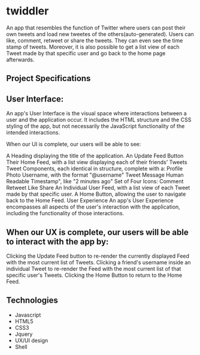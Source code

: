 # twiddler

An app that resembles the function of Twitter where users can post their own tweets and load new tweetes of the others(auto-generated). Users can like, comment, retweet or share the tweets. They can even see the time stamp of tweets. Moreover, it is also possible to get a list view of each Tweet made by that specific user and go back to the home page afterwards.

## Project Specifications

## User Interface:
An app's User Interface is the visual space where interactions between a user and the application occur. It includes the HTML structure and the CSS styling of the app, but not necessarily the JavaScript functionality of the intended interactions.

When our UI is complete, our users will be able to see:

A Heading displaying the title of the application.
An Update Feed Button
Their Home Feed, with a list view displaying each of their friends' Tweets
Tweet Components, each identical in structure, complete with a:
Profile Photo
Username, with the format "@username"
Tweet Message
Human Readable Timestamp", like "2 minutes ago"
Set of Four Icons:
Comment
Retweet
Like
Share
An Individual User Feed, with a list view of each Tweet made by that specific user.
A Home Button, allowing the user to navigate back to the Home Feed.
User Experience
An app's User Experience encompasses all aspects of the user's interaction with the application, including the functionality of those interactions.

## When our UX is complete, our users will be able to interact with the app by:

Clicking the Update Feed button to re-render the currently displayed Feed with the most current list of Tweets.
Clicking a friend's username inside an individual Tweet to re-render the Feed with the most current list of that specific user's Tweets.
Clicking the Home Button to return to the Home Feed.

## Technologies
* Javascript
* HTML5
* CSS3
* Jquery
* UX/UI design
* Shell
